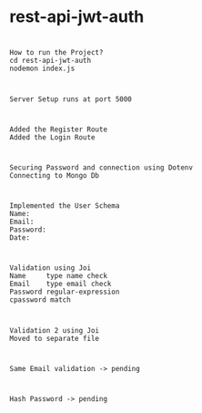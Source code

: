 # rest-api-jwt-auth

# 
    How to run the Project?
    cd rest-api-jwt-auth
    nodemon index.js

# 
    Server Setup runs at port 5000
# 
    Added the Register Route
    Added the Login Route
# 
    Securing Password and connection using Dotenv
    Connecting to Mongo Db

# 
    Implemented the User Schema
    Name:
    Email:
    Password:
    Date:

#   
    Validation using Joi
    Name     type name check
    Email    type email check
    Password regular-expression
    cpassword match
#
    Validation 2 using Joi 
    Moved to separate file

#   
    Same Email validation -> pending
#
    Hash Password -> pending
